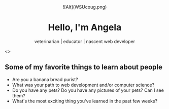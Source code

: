 <div align="center">
![Alt](WSUcoug.png)
 <h1>Hello, I'm Angela</h1>
  <p>veterinarian | educator | nascent web developer</p>
</div>

<>

<h2>Some of my favorite things to learn about people</h2>
<ul>
  <li>Are you a banana bread purist?</li>
  <li>What was your path to web development and/or computer science?</li>
  <li>Do you have any pets? Do you have any pictures of your pets? Can I see them?</li>
  <li>What's the most exciting thing you've learned in the past few weeks?</li>
</ul>